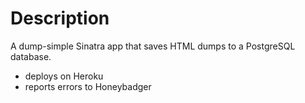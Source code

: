 Description
===========

A dump-simple Sinatra app that saves HTML dumps to a PostgreSQL database.

* deploys on Heroku
* reports errors to Honeybadger
